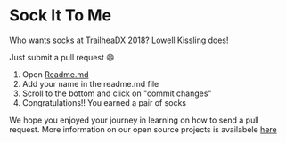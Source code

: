 # Sock It To Me

Who wants socks at TrailheaDX 2018? Lowell Kissling does! 

Just submit a pull request :smile:
1. Open [Readme.md](https://github.com/salesforce/sock-it-to-me/edit/master/README.md)
2. Add your name in the readme.md file
3. Scroll to the bottom and click on "commit changes" 
4. Congratulations!! You earned a pair of socks


We hope you enjoyed your journey in learning on how to send a pull request. More information on our open source projects is availabele [here](https://salesforce.github.io/)

